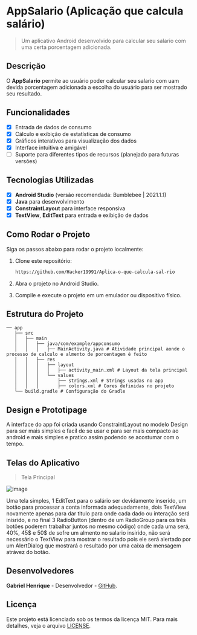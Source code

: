 # **AppSalario (Aplicação que calcula salário)**

> Um aplicativo Android desenvolvido para calcular seu salario com uma certa porcentagem adicionada.

## Descrição
O **AppSalario** permite ao usuário poder calcular seu salario com uam devida porcentagem adicionada a escolha do usuário para ser mostrado seu resultado.

## Funcionalidades
- [x] Entrada de dados de consumo
- [x] Cálculo e exibição de estatísticas de consumo
- [x] Gráficos interativos para visualização dos dados
- [x] Interface intuitiva e amigável
- [ ] Suporte para diferentes tipos de recursos (planejado para futuras versões)

## Tecnologias Utilizadas
- [x] **Android Studio** (versão recomendada: Bumblebee | 2021.1.1)
- [x] **Java** para desenvolvimento
- [x] **ConstraintLayout** para interface responsiva
- [X] **TextView**, **EditText** para entrada e exibição de dados

## Como Rodar o Projeto
Siga os passos abaixo para rodar o projeto localmente:

1. Clone este repositório:
   ```bash
   https://github.com/Hacker19991/Aplica-o-que-calcula-sal-rio
   
2. Abra o projeto no Android Studio.
   
3. Compile e execute o projeto em um emulador ou dispositivo físico.

## Estrutura do Projeto

```
── app
   ├── src
   │   ├── main
   │   │   ├── java/com/example/appconsumo
   │   │   │   ├── MainActivity.java # Atividade principal aonde o processo de calculo e almento de porcentagem é feito
   │   │   ├── res
   │   │   │   ├── layout
   │   │   │   │   ├── activity_main.xml # Layout da tela principal
   │   │   │   └── values
   │   │   │       ├── strings.xml # Strings usadas no app
   │   │   │       ├── colors.xml # Cores definidas no projeto
   └── build.gradle # Configuração do Gradle
```

## Design e Prototipage
A interface do app foi criada usando ConstraintLayout no modelo Design para ser mais simples e facil de se usar e para ser mais compacto ao android e mais simples e pratico assim podendo se acostumar com o tempo.

## Telas do Aplicativo 

> Tela Principal

![image](https://github.com/user-attachments/assets/57d655bb-b728-42c1-a462-b990d70ad4e8)

Uma tela simples, 1 EditText para o salário ser devidamente inserido, um botão para processar a conta informada adequadamente, dois TextView novamente apenas para dar titulo para onde cada dado ou interação será inisrido, e no final 3 RadioButton (dentro de um RadioGroup para os três botões poderem trabalhar juntos no mesmo código) onde cada uma será, 40%, 45$ e 50$ de sofre um almento no salario insirido, não será necessário o TextView para mostrar o resultado pois ele será alertado por um AlertDialog que mostrará o resultado por uma caixa de mensagem atrávez do botão.

## Desenvolvedores
**Gabriel Henrique** - Desenvolvedor - [GitHub](https://github.com/Hacker19991).

## Licença
Este projeto está licenciado sob os termos da licença MIT. Para mais detalhes, veja o arquivo
[LICENSE](LICENSE).

